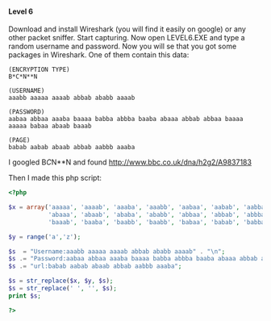 #### Level 6

Download and install Wireshark (you will find it easily on google) or any other packet sniffer. Start capturing.
Now open LEVEL6.EXE and type a random username and password. Now you will se that you got some packages in Wireshark.
One of them contain this data:
```
(ENCRYPTION TYPE)
B*C*N**N

(USERNAME)
aaabb aaaaa aaaab abbab ababb aaaab

(PASSWORD)
aabaa abbaa aaaba baaaa babba abbba baaba abaaa abbab abbaa baaaa aaaaa babaa abaab baaab

(PAGE)
babab aabab abaab abbab aabbb aaaba
```

I googled B*C*N**N and found http://www.bbc.co.uk/dna/h2g2/A9837183

Then I made this php script:
```php
<?php

$x = array('aaaaa', 'aaaab', 'aaaba', 'aaabb', 'aabaa', 'aabab', 'aabba', 'aabbb', 'abaaa', 
           'abaaa', 'abaab', 'ababa', 'ababb', 'abbaa', 'abbab', 'abbba', 'abbbb', 'baaaa', 
           'baaab', 'baaba', 'baabb', 'baabb', 'babaa', 'babab', 'babba', 'babbb');

$y = range('a','z');

$s  = "Username:aaabb aaaaa aaaab abbab ababb aaaab" . "\n";
$s .= "Password:aabaa abbaa aaaba baaaa babba abbba baaba abaaa abbab abbaa baaaa aaaaa babaa abaab baaab" . "\n";
$s .= "url:babab aabab abaab abbab aabbb aaaba";

$s = str_replace($x, $y, $s);
$s = str_replace(' ', '', $s);
print $s;

?>
```
